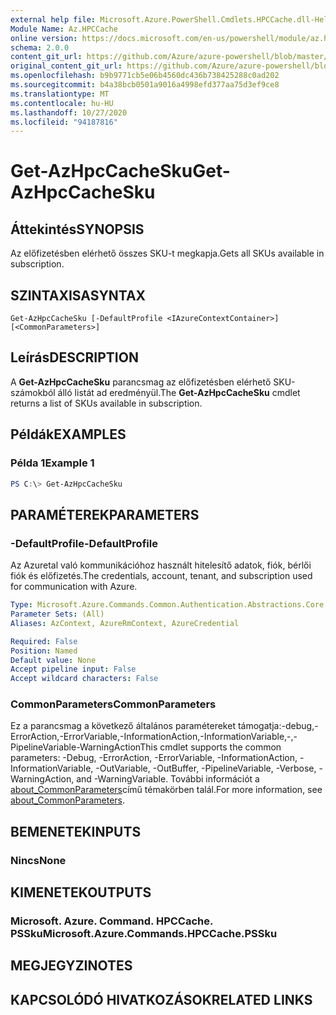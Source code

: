 ```yaml
---
external help file: Microsoft.Azure.PowerShell.Cmdlets.HPCCache.dll-Help.xml
Module Name: Az.HPCCache
online version: https://docs.microsoft.com/en-us/powershell/module/az.hpccache/get-azhpccachesku
schema: 2.0.0
content_git_url: https://github.com/Azure/azure-powershell/blob/master/src/HPCCache/HPCCache/help/Get-AzHpcCacheSku.md
original_content_git_url: https://github.com/Azure/azure-powershell/blob/master/src/HPCCache/HPCCache/help/Get-AzHpcCacheSku.md
ms.openlocfilehash: b9b9771cb5e06b4560dc436b738425288c0ad202
ms.sourcegitcommit: b4a38bcb0501a9016a4998efd377aa75d3ef9ce8
ms.translationtype: MT
ms.contentlocale: hu-HU
ms.lasthandoff: 10/27/2020
ms.locfileid: "94187816"
---
```

# <span data-ttu-id="e2add-101">Get-AzHpcCacheSku</span><span class="sxs-lookup"><span data-stu-id="e2add-101">Get-AzHpcCacheSku</span></span>

## <span data-ttu-id="e2add-102">Áttekintés</span><span class="sxs-lookup"><span data-stu-id="e2add-102">SYNOPSIS</span></span>
<span data-ttu-id="e2add-103">Az előfizetésben elérhető összes SKU-t megkapja.</span><span class="sxs-lookup"><span data-stu-id="e2add-103">Gets all SKUs available in subscription.</span></span>

## <span data-ttu-id="e2add-104">SZINTAXISA</span><span class="sxs-lookup"><span data-stu-id="e2add-104">SYNTAX</span></span>

```
Get-AzHpcCacheSku [-DefaultProfile <IAzureContextContainer>] [<CommonParameters>]
```

## <span data-ttu-id="e2add-105">Leírás</span><span class="sxs-lookup"><span data-stu-id="e2add-105">DESCRIPTION</span></span>
<span data-ttu-id="e2add-106">A **Get-AzHpcCacheSku** parancsmag az előfizetésben elérhető SKU-számokból álló listát ad eredményül.</span><span class="sxs-lookup"><span data-stu-id="e2add-106">The **Get-AzHpcCacheSku** cmdlet returns a list of SKUs available in subscription.</span></span>

## <span data-ttu-id="e2add-107">Példák</span><span class="sxs-lookup"><span data-stu-id="e2add-107">EXAMPLES</span></span>

### <span data-ttu-id="e2add-108">Példa 1</span><span class="sxs-lookup"><span data-stu-id="e2add-108">Example 1</span></span>
```powershell
PS C:\> Get-AzHpcCacheSku
```

## <span data-ttu-id="e2add-109">PARAMÉTEREK</span><span class="sxs-lookup"><span data-stu-id="e2add-109">PARAMETERS</span></span>

### <span data-ttu-id="e2add-110">-DefaultProfile</span><span class="sxs-lookup"><span data-stu-id="e2add-110">-DefaultProfile</span></span>
<span data-ttu-id="e2add-111">Az Azuretal való kommunikációhoz használt hitelesítő adatok, fiók, bérlői fiók és előfizetés.</span><span class="sxs-lookup"><span data-stu-id="e2add-111">The credentials, account, tenant, and subscription used for communication with Azure.</span></span>

```yaml
Type: Microsoft.Azure.Commands.Common.Authentication.Abstractions.Core.IAzureContextContainer
Parameter Sets: (All)
Aliases: AzContext, AzureRmContext, AzureCredential

Required: False
Position: Named
Default value: None
Accept pipeline input: False
Accept wildcard characters: False
```

### <span data-ttu-id="e2add-112">CommonParameters</span><span class="sxs-lookup"><span data-stu-id="e2add-112">CommonParameters</span></span>
<span data-ttu-id="e2add-113">Ez a parancsmag a következő általános paramétereket támogatja:-debug,-ErrorAction,-ErrorVariable,-InformationAction,-InformationVariable,-,-PipelineVariable-WarningAction</span><span class="sxs-lookup"><span data-stu-id="e2add-113">This cmdlet supports the common parameters: -Debug, -ErrorAction, -ErrorVariable, -InformationAction, -InformationVariable, -OutVariable, -OutBuffer, -PipelineVariable, -Verbose, -WarningAction, and -WarningVariable.</span></span> <span data-ttu-id="e2add-114">További információt a [about_CommonParameters](http://go.microsoft.com/fwlink/?LinkID=113216)című témakörben talál.</span><span class="sxs-lookup"><span data-stu-id="e2add-114">For more information, see [about_CommonParameters](http://go.microsoft.com/fwlink/?LinkID=113216).</span></span>

## <span data-ttu-id="e2add-115">BEMENETEK</span><span class="sxs-lookup"><span data-stu-id="e2add-115">INPUTS</span></span>

### <span data-ttu-id="e2add-116">Nincs</span><span class="sxs-lookup"><span data-stu-id="e2add-116">None</span></span>

## <span data-ttu-id="e2add-117">KIMENETEK</span><span class="sxs-lookup"><span data-stu-id="e2add-117">OUTPUTS</span></span>

### <span data-ttu-id="e2add-118">Microsoft. Azure. Command. HPCCache. PSSku</span><span class="sxs-lookup"><span data-stu-id="e2add-118">Microsoft.Azure.Commands.HPCCache.PSSku</span></span>

## <span data-ttu-id="e2add-119">MEGJEGYZI</span><span class="sxs-lookup"><span data-stu-id="e2add-119">NOTES</span></span>

## <span data-ttu-id="e2add-120">KAPCSOLÓDÓ HIVATKOZÁSOK</span><span class="sxs-lookup"><span data-stu-id="e2add-120">RELATED LINKS</span></span>
